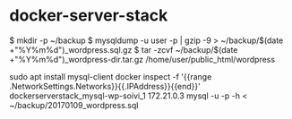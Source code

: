 # docker-server-stack


$ mkdir -p ~/backup
$ mysqldump -u user -p <database name> | gzip -9 > ~/backup/$(date +"%Y%m%d")_wordpress.sql.gz
$ tar -zcvf ~/backup/$(date +"%Y%m%d")_wordpress-dir.tar.gz /home/user/public_html/wordpress

sudo apt install mysql-client
docker inspect -f '{{range .NetworkSettings.Networks}}{{.IPAddress}}{{end}}' dockerserverstack_mysql-wp-soivi_1
172.21.0.3
mysql <database> -u <user> -p -h <ip> < ~/backup/20170109_wordpress.sql
